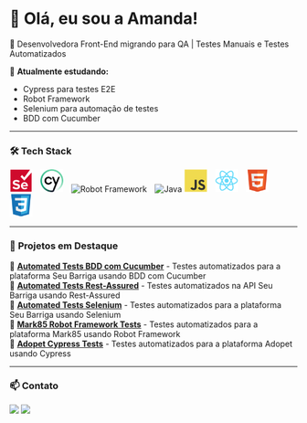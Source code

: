 # 👋 Olá, eu sou a Amanda!

🎯 Desenvolvedora Front-End migrando para QA | Testes Manuais e Testes Automatizados  

📌 **Atualmente estudando:**  
- Cypress para testes E2E
- Robot Framework
- Selenium para automação de testes  
- BDD com Cucumber  

---

### 🛠️ **Tech Stack**
<p align="left">
   <img src="https://raw.githubusercontent.com/devicons/devicon/master/icons/selenium/selenium-original.svg" alt="Selenium" width="40" height="40" style="margin-right: 10px;"/>
   <img src="https://raw.githubusercontent.com/devicons/devicon/master/icons/cypressio/cypressio-original.svg" alt="Cypress" width="40" height="40" style="margin-right: 10px;"/>
   <img src="https://raw.githubusercontent.com/robotframework/visual-identity/master/logo/robot-framework.png" alt="Robot Framework" width="40" height="40" style="margin-right: 10px;" />
   <img src="https://cdn.jsdelivr.net/gh/devicons/devicon/icons/java/java-original.svg" alt="Java" width="40" height="40"/>
   <img src="https://raw.githubusercontent.com/devicons/devicon/master/icons/javascript/javascript-original.svg" alt="JavaScript" width="40" height="40" style="margin-right: 10px;"/>
   <img src="https://raw.githubusercontent.com/devicons/devicon/master/icons/react/react-original.svg" alt="React" width="40" height="40" style="margin-right: 10px;"/>
   <img src="https://raw.githubusercontent.com/devicons/devicon/master/icons/html5/html5-original.svg" alt="HTML" width="40" height="40" style="margin-right: 10px;"/>
   <img src="https://raw.githubusercontent.com/devicons/devicon/master/icons/css3/css3-original.svg" alt="CSS" width="40" height="40" style="margin-right: 10px;"/>
</p>

---

### 📂 **Projetos em Destaque**
🔹 **[Automated Tests BDD com Cucumber](https://github.com/amandaresende/automated-tests-bdd-cucumber)** - Testes automatizados para a plataforma Seu Barriga usando BDD com Cucumber  <br>
🔹 **[Automated Tests Rest-Assured](https://github.com/amandaresende/automated-tests-rest-assured)** - Testes automatizados na API Seu Barriga usando Rest-Assured  <br>
🔹 **[Automated Tests Selenium](https://github.com/amandaresende/automated-tests-selenium)** - Testes automatizados para a plataforma Seu Barriga usando Selenium  <br> 
🔹 **[Mark85 Robot Framework Tests](https://github.com/amandaresende/automated-tests-robot-framework)** - Testes automatizados para a plataforma Mark85 usando Robot Framework  <br>
🔹 **[Adopet Cypress Tests](https://github.com/amanda/adopet-cypress-tests)** - Testes automatizados para a plataforma Adopet usando Cypress  <br>  

---

### 📫 **Contato**  
<p align="left">
   <a href = "mailto:amandacamposresende@gmail.com"><img src="https://img.shields.io/badge/-Gmail-%23333?style=for-the-badge&logo=gmail&logoColor=white" target="_blank"></a>
   <a href="https://www.linkedin.com/in/amandacresende/" target="_blank"><img src="https://img.shields.io/badge/-LinkedIn-%230077B5?style=for-the-badge&logo=linkedin&logoColor=white" target="_blank"></a> 
</p>
